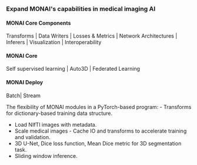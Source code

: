 ### Expand MONAI's capabilities in medical imaging AI 

#### MONAI Core Components
Transforms | Data Writers | Losses & Metrics | Network Architectures | Inferers | Visualization | Interoperability

#### MONAI Core
Self supervised learning | Auto3D | Federated Learning

#### MONAI Deploy
Batch| Stream

The flexibility of MONAI modules in a PyTorch-based program: - Transforms for dictionary-based training data structure.
- Load NIfTI images with metadata.
- Scale medical images - Cache IO and transforms to accelerate training and validation.
- 3D U-Net, Dice loss function, Mean Dice metric for 3D segmentation task.
- Sliding window inference.